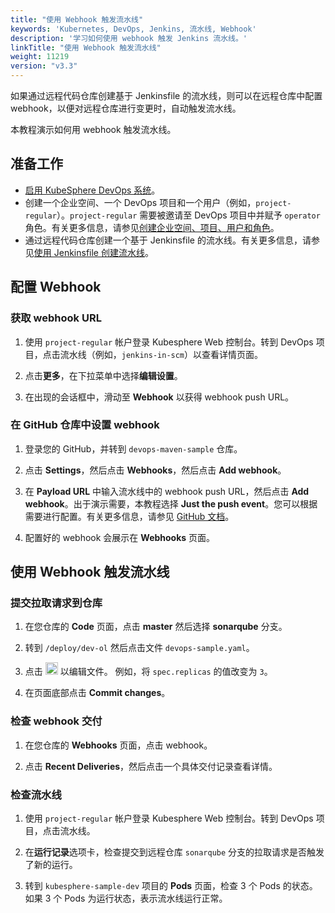 ```yaml
---
title: "使用 Webhook 触发流水线"
keywords: 'Kubernetes, DevOps, Jenkins, 流水线, Webhook'
description: '学习如何使用 webhook 触发 Jenkins 流水线。'
linkTitle: "使用 Webhook 触发流水线"
weight: 11219
version: "v3.3"
---
```


如果通过远程代码仓库创建基于 Jenkinsfile 的流水线，则可以在远程仓库中配置 webhook，以便对远程仓库进行变更时，自动触发流水线。

本教程演示如何用 webhook 触发流水线。

## 准备工作

- [启用 KubeSphere DevOps 系统](../../../../pluggable-components/devops/)。
- 创建一个企业空间、一个 DevOps 项目和一个用户（例如，`project-regular`）。`project-regular` 需要被邀请至 DevOps 项目中并赋予 `operator` 角色。有关更多信息，请参见[创建企业空间、项目、用户和角色](../../../../quick-start/create-workspace-and-project/)。
- 通过远程代码仓库创建一个基于 Jenkinsfile 的流水线。有关更多信息，请参见[使用 Jenkinsfile 创建流水线](../create-a-pipeline-using-jenkinsfile/)。

## 配置 Webhook

### 获取 webhook URL

1. 使用 `project-regular` 帐户登录 Kubesphere Web 控制台。转到 DevOps 项目，点击流水线（例如，`jenkins-in-scm`）以查看详情页面。

2. 点击**更多**，在下拉菜单中选择**编辑设置**。

3. 在出现的会话框中，滑动至 **Webhook** 以获得 webhook push URL。

### 在 GitHub 仓库中设置 webhook

1. 登录您的 GitHub，并转到 `devops-maven-sample` 仓库。

2. 点击 **Settings**，然后点击 **Webhooks**，然后点击 **Add webhook**。

3. 在 **Payload URL** 中输入流水线中的 webhook push URL，然后点击 **Add webhook**。出于演示需要，本教程选择 **Just the push event**。您可以根据需要进行配置。有关更多信息，请参见 [GitHub 文档](https://docs.github.com/en/developers/webhooks-and-events/webhooks/creating-webhooks)。

4. 配置好的 webhook 会展示在 **Webhooks** 页面。

## 使用 Webhook 触发流水线

### 提交拉取请求到仓库

1. 在您仓库的 **Code** 页面，点击 **master** 然后选择 **sonarqube** 分支。

2. 转到 `/deploy/dev-ol` 然后点击文件 `devops-sample.yaml`。

3. 点击 <img src="/images/docs/v3.x/zh-cn/devops-user-guide/use-devops/pipeline-webhook/edit-btn.png" width="20px" alt="icon" /> 以编辑文件。 例如，将 `spec.replicas` 的值改变为 `3`。

4. 在页面底部点击 **Commit changes**。

### 检查 webhook 交付

1. 在您仓库的 **Webhooks** 页面，点击 webhook。

2. 点击 **Recent Deliveries**，然后点击一个具体交付记录查看详情。

### 检查流水线

1. 使用 `project-regular` 帐户登录 Kubesphere Web 控制台。转到 DevOps 项目，点击流水线。

2. 在**运行记录**选项卡，检查提交到远程仓库 `sonarqube` 分支的拉取请求是否触发了新的运行。

3. 转到 `kubesphere-sample-dev` 项目的 **Pods** 页面，检查 3 个 Pods 的状态。如果 3 个 Pods 为运行状态，表示流水线运行正常。



